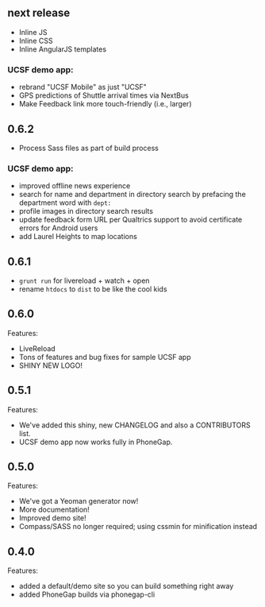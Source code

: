 ## next release

- Inline JS
- Inline CSS
- Inline AngularJS templates

### UCSF demo app:

- rebrand "UCSF Mobile" as just "UCSF"
- GPS predictions of Shuttle arrival times via NextBus
- Make Feedback link more touch-friendly (i.e., larger)

## 0.6.2

 - Process Sass files as part of build process

### UCSF demo app:

- improved offline news experience
- search for name and department in directory search by prefacing the department word with `dept:`
- profile images in directory search results
- update feedback form URL per Qualtrics support to avoid certificate errors for Android users
- add Laurel Heights to map locations

## 0.6.1

 - `grunt run` for livereload + watch + open
 - rename `htdocs` to `dist` to be like the cool kids

## 0.6.0

Features:

 - LiveReload
 - Tons of features and bug fixes for sample UCSF app
 - SHINY NEW LOGO!

## 0.5.1

Features:

 - We've added this shiny, new CHANGELOG and also a CONTRIBUTORS list.
 - UCSF demo app now works fully in PhoneGap.

## 0.5.0

Features:

 - We've got a Yeoman generator now!
 - More documentation!
 - Improved demo site!
 - Compass/SASS no longer required; using cssmin for minification instead

## 0.4.0

Features:

  - added a default/demo site so you can build something right away
  - added PhoneGap builds via phonegap-cli

